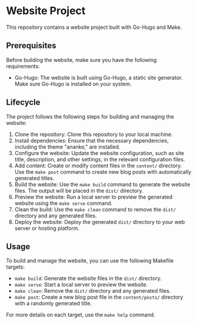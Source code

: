 # Website Project

This repository contains a website project built with Go-Hugo and Make.

## Prerequisites

Before building the website, make sure you have the following requirements:

- Go-Hugo: The website is built using Go-Hugo, a static site generator. Make sure Go-Hugo is installed on your system.

## Lifecycle

The project follows the following steps for building and managing the website:

1. Clone the repository: Clone this repository to your local machine.
2. Install dependencies: Ensure that the necessary dependencies, including the theme "ananke," are installed.
3. Configure the website: Update the website configuration, such as site title, description, and other settings, in the relevant configuration files.
4. Add content: Create or modify content files in the `content/` directory. Use the `make post` command to create new blog posts with automatically generated titles.
5. Build the website: Use the `make build` command to generate the website files. The output will be placed in the `dist/` directory.
6. Preview the website: Run a local server to preview the generated website using the `make serve` command.
7. Clean the build: Use the `make clean` command to remove the `dist/` directory and any generated files.
8. Deploy the website: Deploy the generated `dist/` directory to your web server or hosting platform.

## Usage

To build and manage the website, you can use the following Makefile targets:

- `make build`: Generate the website files in the `dist/` directory.
- `make serve`: Start a local server to preview the website.
- `make clean`: Remove the `dist/` directory and any generated files.
- `make post`: Create a new blog post file in the `content/posts/` directory with a randomly generated title.

For more details on each target, use the `make help` command.
